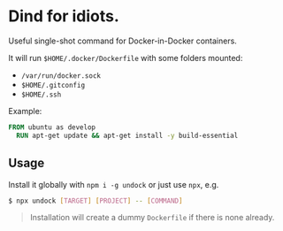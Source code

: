 # Dind for idiots.

Useful single-shot command for Docker-in-Docker containers.

It will run `$HOME/.docker/Dockerfile` with some folders mounted:

- `/var/run/docker.sock`
- `$HOME/.gitconfig`
- `$HOME/.ssh`

Example:

```Dockerfile
FROM ubuntu as develop
  RUN apt-get update && apt-get install -y build-essential
```

## Usage

Install it globally with `npm i -g undock` or just use `npx`, e.g.

```bash
$ npx undock [TARGET] [PROJECT] -- [COMMAND]
```

> Installation will create a dummy `Dockerfile` if there is none already.

